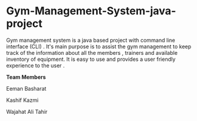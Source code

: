 # Gym-Management-System-java-project
Gym management system is a java based project with command line interface (CLI) . It's main purpose is to assist the gym management to keep track of the information about all the members , trainers and available inventory of equipment. It is easy to use and provides a user friendly experience to the user .

**Team Members**

Eeman Basharat

Kashif Kazmi

Wajahat Ali Tahir
